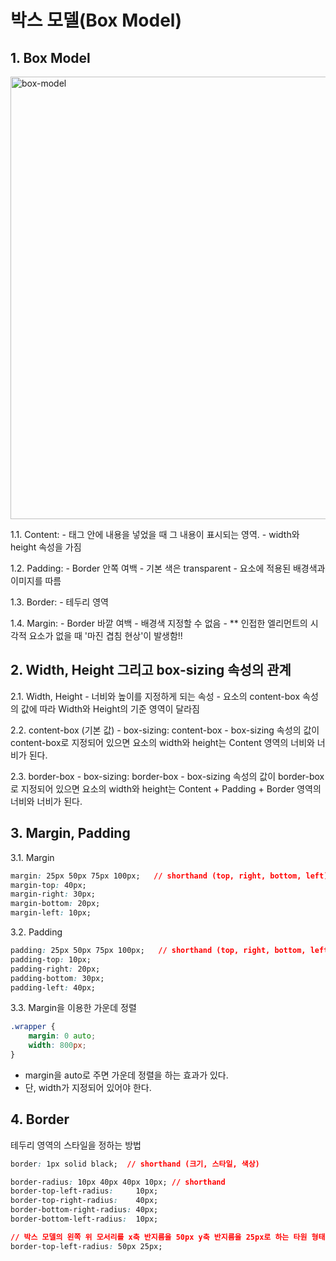 # 박스 모델(Box Model)

## 1. Box Model

<img width="708" alt="box-model" src="https://user-images.githubusercontent.com/10773118/32526189-5ea74e74-c46b-11e7-94df-59a911e11e17.png">

>
1.1. Content:
    - 태그 안에 내용을 넣었을 때 그 내용이 표시되는 영역.
    - width와 height 속성을 가짐
>
1.2. Padding:
    - Border 안쪽 여백
    - 기본 색은 transparent
    - 요소에 적용된 배경색과 이미지를 따름
>
1.3. Border:
    - 테두리 영역
>
1.4. Margin:
    - Border 바깥 여백
    - 배경색 지정할 수 없음
    - ** 인접한 엘리먼트의 시각적 요소가 없을 때 '마진 겹침 현상'이 발생함!!

## 2. Width, Height 그리고 box-sizing 속성의 관계

>
2.1. Width, Height
    - 너비와 높이를 지정하게 되는 속성
    - 요소의 content-box 속성의 값에 따라 Width와 Height의 기준 영역이 달라짐
>
2.2. content-box (기본 값)
    - box-sizing: content-box
    - box-sizing 속성의 값이 content-box로 지정되어 있으면 요소의 width와 height는 Content 영역의 너비와 너비가 된다.
>
2.3. border-box
    - box-sizing: border-box
    - box-sizing 속성의 값이 border-box로 지정되어 있으면 요소의 width와 height는 Content + Padding + Border 영역의 너비와 너비가 된다.

## 3. Margin, Padding

>
3.1. Margin
```css
margin: 25px 50px 75px 100px;   // shorthand (top, right, bottom, left)
margin-top: 40px;
margin-right: 30px;
margin-bottom: 20px;
margin-left: 10px;
```

>
3.2. Padding
```css
padding: 25px 50px 75px 100px;   // shorthand (top, right, bottom, left)
padding-top: 10px;
padding-right: 20px;
padding-bottom: 30px;
padding-left: 40px;
```

>
3.3. Margin을 이용한 가운데 정렬
```css
.wrapper {
    margin: 0 auto;
    width: 800px;
}
```
- margin을 auto로 주면 가운데 정렬을 하는 효과가 있다.
- 단, width가 지정되어 있어야 한다.


## 4. Border

테두리 영역의 스타일을 정하는 방법

```css
border: 1px solid black;  // shorthand (크기, 스타일, 색상)

border-radius: 10px 40px 40px 10px; // shorthand
border-top-left-radius:     10px;
border-top-right-radius:    40px;
border-bottom-right-radius: 40px;
border-bottom-left-radius:  10px;

// 박스 모델의 왼쪽 위 모서리를 x축 반지름을 50px y축 반지름을 25px로 하는 타원 형태의 곡선으로 둥글게 지정
border-top-left-radius: 50px 25px;
```